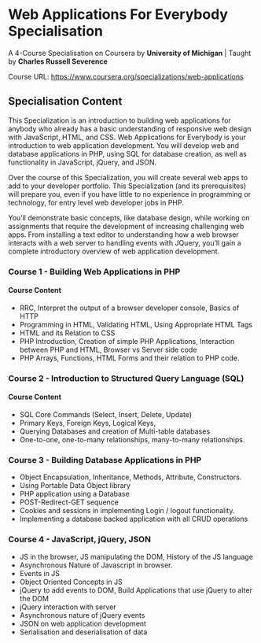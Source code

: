 # Web Applications For Everybody Specialisation
A 4-Course Specialisation on Coursera by <b> University of Michigan </b> | Taught by <b> Charles Russell Severence </b>

Course URL: <a> https://www.coursera.org/specializations/web-applications</a>

## Specialisation Content
This Specialization is an introduction to building web applications for anybody who already has a basic understanding of responsive web design with JavaScript,  HTML, and CSS. Web Applications for Everybody is your introduction to web application development. You will develop web and database applications in PHP, using SQL for database creation, as well as functionality in JavaScript, jQuery, and JSON.

Over the course of this Specialization, you will create several web apps to add to your developer portfolio. This Specialization (and its prerequisites) will prepare you, even if you have little to no experience in programming or technology, for entry level web developer jobs in PHP.

You’ll demonstrate basic concepts, like database design, while working on assignments that require the development of increasing challenging web apps. From installing a text editor to understanding how a web browser interacts with a web server to handling events with JQuery, you’ll gain a complete introductory overview of web application development.
### Course 1 - Building Web Applications in PHP
#### Course Content
- RRC, Interpret the output of a browser developer console, Basics of HTTP
- Programming in HTML, Validating HTML, Using Appropriate HTML Tags
- HTML and its Relation to CSS
- PHP Introduction, Creation of simple PHP Applications, Interaction between PHP and HTML, Browser vs Server side code
- PHP Arrays, Functions, HTML Forms and their relation to PHP code.

### Course 2 - Introduction to Structured Query Language (SQL)
#### Course Content
- SQL Core Commands (Select, Insert, Delete, Update) 
- Primary Keys, Foreign Keys, Logical Keys, 
- Querying Databases and creation of Multi-table databases
- One-to-one, one-to-many relationships, many-to-many relationships.

### Course 3 - Building Database Applications in PHP
- Object Encapsulation, Inheritance, Methods, Attribute, Constructors.
- Using Portable Data Object library
- PHP application using a Database
- POST-Redirect-GET sequence
- Cookies and sessions in implementing Login / logout functionality.
- Implementing a database backed application with all CRUD operations

### Course 4 - JavaScript, jQuery, JSON
- JS in the browser, JS manipulating the DOM, History of the JS language
- Asynchronous Nature of Javascript in browser.
- Events in JS
- Object Oriented Concepts in JS
- jQuery to add events to DOM, Build Applications that use jQuery to alter the DOM
- jQuery interaction with server
- Asynchronous nature of jQuery events
- JSON on web application development
- Serialisation and deserialisation of data

